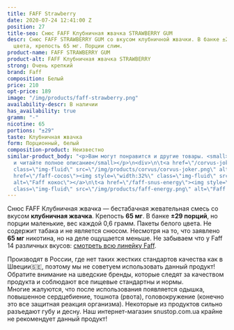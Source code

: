 ```yaml
---
title: FAFF Strawberry
date: 2020-07-24 12:41:00 Z
position: 27
title-seo: Снюс FAFF Клубничная жвачка STRAWBERRY GUM
descr: Снюс FAFF STRAWBERRY GUM со вкусом клубничной жвачки. В банке ±29 порций белого
  цвета, крепость 65 мг. Порции слим.
product-name: FAFF STRAWBERRY GUM
product-alt: FAFF Клубничная жвачка STRAWBERRY
strong: Очень крепкий
brand: Faff
composition: Белый
price: 210
opt-price: 189
image: "/img/products/faff-strawberry.png"
availability-descr: В наличии
has_availability: true
gramm: "-"
nicotine: 65
portions: "±29"
taste: Клубничная жвачка
form: Порционный, белый
composition-product: Неизвестно
similar-product_body: "<p>Вам могут понравится и другие товары. <small>Жмите на картинки
  и читайте полное описание</small></p>\n<div>\n\t<a href=\"/corvus-joker\"><img style=\"width:32%\"
  class=\"img-fluid\" src=\"/img/products/corvus/corvus-joker.png\" alt=\"Корвус джокер\"></a>\n\t<a
  href=\"/faff-cocos\"><img style=\"width:32%\" class=\"img-fluid\" src=\"/img/products/faff-cocos.png\"
  alt=\"Faff кокос\"></a>\n\t<a href=\"/faff-snus-energy\"><img style=\"width:32%\"
  class=\"img-fluid\" src=\"/img/products/faff-energy.png\" alt=\"Faff Enedry\"></a>\n</div>"
---
```


Снюс FAFF Клубничная жвачка — бестабачная жевательная смесь со вкусом <b>клубничная жвачка</b>. Крепость <b>65 мг</b>. В банке <b>±29 порций</b>, но порции маленькие, вес каждой 0,6 грамм. Пакеты белого цвета. Не содержит табака и не является снюсом. Несмотря на то, что заявлено <b>65 мг</b> никотина, но на деле ощущается меньше.
Не забываем что у Faff 14 различных вкусов: [смотреть всю линейку Faff](/faff).

Производят в России, где нет таких жестких стандартов качества как в Швеции🇸🇪, поэтому мы не советуем использовать данный продукт! Обратите внимание на шведские бренды, которые следят за качеством продукта и соблюдают все пищевые стандартны и нормы.<br>
Многие жалуются, что после использования появляется одышка, повышенное сердцебиение, тошнота (рвота), головокружение (конечно это все защитная реакция организма). Некоторые из продуктов сильно разъедают губу и десну. Наш интернет-магазин snustop.com.ua крайне не рекомендует данный продукт!